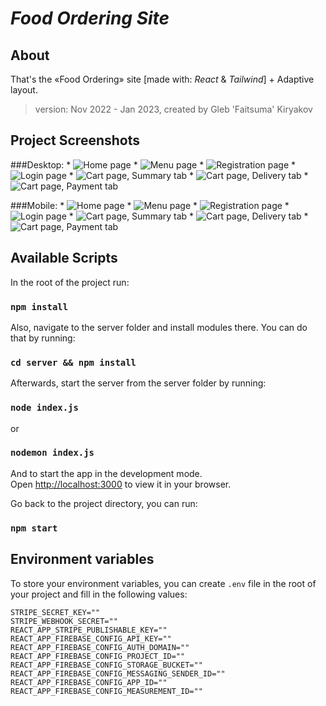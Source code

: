 # **_Food Ordering Site_**

## About

That's the «Food Ordering» site [made with: _React_ & _Tailwind_] + Adaptive layout.
​
> version: Nov 2022 - Jan 2023, created by Gleb 'Faitsuma' Kiryakov

## Project Screenshots

###Desktop:
    * ![Home page](https://user-images.githubusercontent.com/63464635/213671794-1c54136d-6b9a-4ea3-b844-76059744d335.png)
    * ![Menu page](https://user-images.githubusercontent.com/63464635/213671788-09cf80d3-ecf3-43d6-b2a5-29e1a49699b4.png)
    * ![Registration page](https://user-images.githubusercontent.com/63464635/213671773-dec3ef3d-9f65-460b-8316-d9e8612496e1.png)
    * ![Login page](https://user-images.githubusercontent.com/63464635/213674003-4db2ea9f-86f0-4ece-9970-c689a1868138.png)
    * ![Cart page, Summary tab](https://user-images.githubusercontent.com/63464635/213671784-d4aebbff-3546-4b09-ba0e-68f532cce405.png)
    * ![Cart page, Delivery tab](https://user-images.githubusercontent.com/63464635/213671782-1457876c-216f-4c3c-b752-ed19cdb4c184.png)
    * ![Cart page, Payment tab](https://user-images.githubusercontent.com/63464635/213671777-6861d1f2-db83-4f15-a6b3-09807290f43a.png)

###Mobile:
    * ![Home page](https://user-images.githubusercontent.com/63464635/213671792-88440342-e470-4b7a-8e44-a93e0c6d480c.png)
    * ![Menu page](https://user-images.githubusercontent.com/63464635/213671786-d82fbafb-4519-4219-a26f-da2b127146fa.png)
    * ![Registration page](https://user-images.githubusercontent.com/63464635/213671768-60c4fa91-7c0e-4683-9b17-1e5739938b0f.png)
    * ![Login page](https://user-images.githubusercontent.com/63464635/213674000-a29bda40-5b16-4842-95fa-c842ddc4021b.png)
    * ![Cart page, Summary tab](https://user-images.githubusercontent.com/63464635/213671783-d2c0755c-493f-4a69-8919-538d5fcaf33f.png)
    * ![Cart page, Delivery tab](https://user-images.githubusercontent.com/63464635/213671781-3ad61e47-a62e-4ca3-af62-40f483bf5fcb.png)
    * ![Cart page, Payment tab](https://user-images.githubusercontent.com/63464635/213671774-6441c30f-db60-48f0-87b6-a2da0ea5e800.png)

## Available Scripts

In the root of the project run:

### `npm install`

Also, navigate to the server folder and install modules there. You can do that by running:

### `cd server && npm install`

Afterwards, start the server from the server folder by running:

### `node index.js`

or 

### `nodemon index.js`

And to start the app in the development mode.\
Open [http://localhost:3000](http://localhost:3000) to view it in your browser.

Go back to the project directory, you can run:

### `npm start`

## Environment variables

To store your environment variables, you can create `.env` file in the root of your project and fill in the following values:
```
STRIPE_SECRET_KEY=""
STRIPE_WEBHOOK_SECRET=""
REACT_APP_STRIPE_PUBLISHABLE_KEY=""
REACT_APP_FIREBASE_CONFIG_API_KEY=""
REACT_APP_FIREBASE_CONFIG_AUTH_DOMAIN=""
REACT_APP_FIREBASE_CONFIG_PROJECT_ID=""
REACT_APP_FIREBASE_CONFIG_STORAGE_BUCKET=""
REACT_APP_FIREBASE_CONFIG_MESSAGING_SENDER_ID=""
REACT_APP_FIREBASE_CONFIG_APP_ID=""
REACT_APP_FIREBASE_CONFIG_MEASUREMENT_ID=""
```